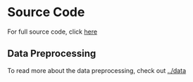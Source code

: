 # Source Code
For full source code, click [here](https://github.com/FilipLe/World-Happiness/blob/main/src/Happiness_Project.ipynb)

## Data Preprocessing
To read more about the data preprocessing, check out [../data](https://github.com/FilipLe/World-Happiness/tree/main/data)
